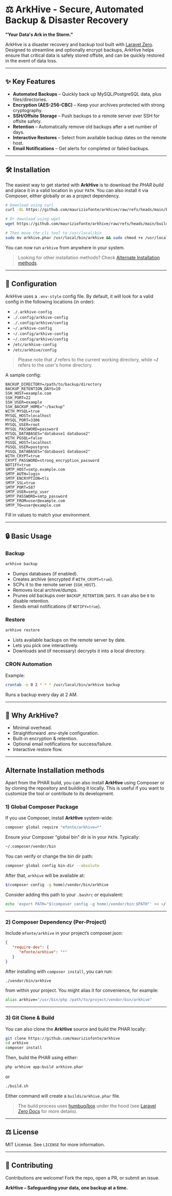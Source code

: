 # ⚖️ ArkHive - Secure, Automated Backup & Disaster Recovery

**"Your Data's Ark in the Storm."**

ArkHive is a disaster recovery and backup tool built with [Laravel Zero](https://laravel-zero.com/). Designed to streamline and optionally encrypt backups, ArkHive helps ensure that critical data is safely stored offsite, and can be quickly restored in the event of data loss.

- - -

## ✨ Key Features

- **Automated Backups** – Quickly back up MySQL/PostgreSQL data, plus files/directories.
- **Encryption (AES-256-CBC)** – Keep your archives protected with strong cryptography.
- **SSH/Offsite Storage** – Push backups to a remote server over SSH for offsite safety.
- **Retention** – Automatically remove old backups after a set number of days.
- **Interactive Restores** – Select from available backup dates on the remote host.
- **Email Notifications** – Get alerts for completed or failed backups.

- - -

## 🛠️ Installation

The easiest way to get started with **ArkHive** is to download the _PHAR build_ and place it in a valid location in your `PATH`. You can also install it via Composer, either globally or as a project dependency.

```bash
# Download using curl
curl -OL https://github.com/mauriziofonte/arkhive/raw/refs/heads/main/builds/arkhive.phar

# Or download using wget
wget https://github.com/mauriziofonte/arkhive/raw/refs/heads/main/builds/arkhive.phar

# Then move the cli tool to /usr/local/bin
sudo mv arkhive.phar /usr/local/bin/arkhive && sudo chmod +x /usr/local/bin/arkhive
```

You can now run `arkhive` from anywhere in your system.

> Looking for other installation methods? Check [Alternate Installation methods](#alternate-installation-methods).

- - -

## 🔧 Configuration

ArkHive uses a `.env-style` config file. By default, it will look for a valid config in the following locations (in order):

- `./.arkhive-config`
- `./.config/arkhive-config`
- `./.config/arkhive/config`
- `~/.arkhive-config`
- `~/.config/arkhive-config`
- `~/.config/arkhive/config`
- `/etc/arkhive-config`
- `/etc/arkhive/config`

> Please note that **./** refers to the current working directory, while **~/** refers to the user's home directory.

A sample config:

```env
BACKUP_DIRECTORY=/path/to/backup/directory
BACKUP_RETENTION_DAYS=10
SSH_HOST=example.com
SSH_PORT=22
SSH_USER=example
SSH_BACKUP_HOME="~/backup"
WITH_MYSQL=true
MYSQL_HOST=localhost
MYSQL_PORT=3306
MYSQL_USER=root
MYSQL_PASSWORD=password
MYSQL_DATABASES="database1 database2"
WITH_PGSQL=false
PGSQL_HOST=localhost
PGSQL_USER=postgres
PGSQL_DATABASES="database1 database2"
WITH_CRYPT=true
CRYPT_PASSWORD=strong_encryption_password
NOTIFY=true
SMTP_HOST=smtp.example.com
SMTP_AUTH=login
SMTP_ENCRYPTION=tls
SMTP_SSL=true
SMTP_PORT=587
SMTP_USER=smtp_user
SMTP_PASSWORD=smtp_password
SMTP_FROM=user@example.com
SMTP_TO=user@example.com
```

Fill in values to match your environment.

- - -

## 🔒 Basic Usage

### Backup

```bash
arkhive backup
```

- Dumps databases (if enabled).
- Creates archive (encrypted if `WITH_CRYPT=true`).
- SCPs it to the remote server (`SSH_HOST`).
- Removes local archive/dumps.
- Prunes old backups over `BACKUP_RETENTION_DAYS`. It can also be `0` to disable retention.
- Sends email notifications (if `NOTIFY=true`).

### Restore

```bash
arkhive restore
```

- Lists available backups on the remote server by date.
- Lets you pick one interactively.
- Downloads and (if necessary) decrypts it into a local directory.

### CRON Automation

Example:

```bash
crontab -e 0 2 * * * /usr/local/bin/arkhive backup
```

Runs a backup every day at 2 AM.

- - -

## 🌟 Why ArkHive?

- Minimal overhead.
- Straightforward .env-style configuration.
- Built-in encryption & retention.
- Optional email notifications for success/failure.
- Interactive restore flow.

- - -

## Alternate Installation methods

Apart from the PHAR build, you can also install **ArkHive** using Composer or by cloning the repository and building it locally. This is useful if you want to customize the tool or contribute to its development.

### 1) Global Composer Package

If you use Composer, install **ArkHive** system-wide:

```bash
composer global require "mfonte/arkhive=*"
```

Ensure your Composer “global bin” dir is in your `PATH`. Typically:

```bash
~/.composer/vendor/bin
```

You can verify or change the bin dir path:

```bash
composer global config bin-dir --absolute
```

After that, `arkhive` will be available at:

```bash
$(composer config -g home)/vendor/bin/arkhive
```

Consider adding this path to your `.bashrc` or equivalent:

```bash
echo 'export PATH="$(composer config -g home)/vendor/bin:$PATH"' >> ~/.bashrc
```

- - -

### 2) Composer Dependency (Per-Project)

Include `mfonte/arkhive` in your project’s composer.json:

```json
{
   "require-dev": {
      "mfonte/arkhive": "*"
   }
}
```

After installing with `composer install`, you can run:

```bash
./vendor/bin/arkhive
```

from within your project. You might alias it for convenience, for example:

```bash
alias arkhive="/usr/bin/php /path/to/project/vendor/bin/arkhive"
```

- - -

### 3) Git Clone & Build

You can also clone the **ArkHive** source and build the PHAR locally:

```bash
git clone https://github.com/mauriziofonte/arkhive
cd arkhive
composer install
```

Then, build the PHAR using either:

```bash
php arkhive app:build arkhive.phar
```

or

```bash
./build.sh
```

Either command will create a `builds/arkhive.phar` file.

> The build process uses [humbug/box](https://github.com/box-project/box) under the hood (see [Laravel Zero Docs](https://laravel-zero.com/docs/build-a-standalone-application) for more details).

- - -

## ⚖️ License

MIT License. See `LICENSE` for more information.

- - -

## 🔧 Contributing

Contributions are welcome! Fork the repo, open a PR, or submit an issue.

**ArkHive – Safeguarding your data, one backup at a time.**
